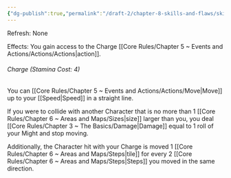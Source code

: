 ```yaml
---
{"dg-publish":true,"permalink":"/draft-2/chapter-8-skills-and-flaws/skill-list/might/rank-2/charge/"}
---
```


Refresh: None

Effects:
You gain access to the Charge [[Core Rules/Chapter 5 ~ Events and Actions/Actions/Actions\|action]].

###### Charge (Stamina Cost: 4)
You can [[Core Rules/Chapter 5 ~ Events and Actions/Actions/Move\|Move]] up to your [[Speed\|Speed]] in a straight line. 

If you were to collide with another Character that is no more than 1 [[Core Rules/Chapter 6 ~ Areas and Maps/Sizes\|size]] larger than you, you deal [[Core Rules/Chapter 3 ~ The Basics/Damage\|Damage]] equal to 1 roll of your Might and stop moving. 

Additionally, the Character hit with your Charge is moved 1 [[Core Rules/Chapter 6 ~ Areas and Maps/Steps\|tile]] for every 2 [[Core Rules/Chapter 6 ~ Areas and Maps/Steps\|Steps]] you moved in the same direction.
